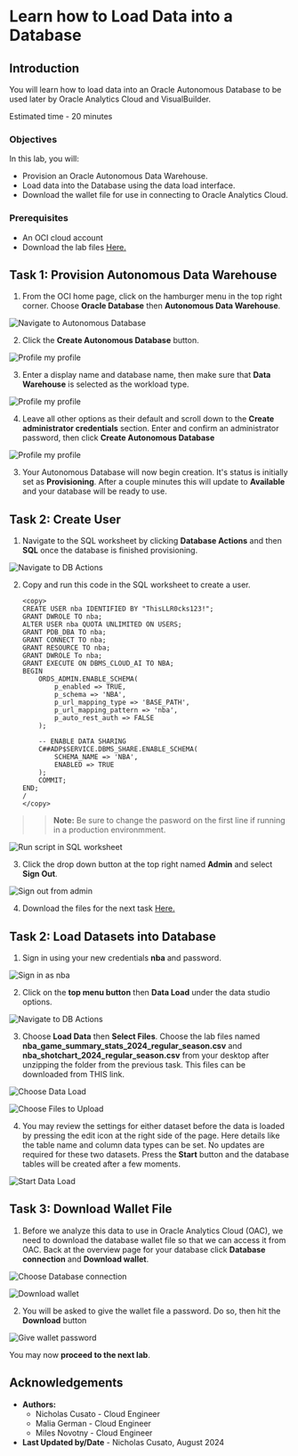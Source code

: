# Learn how to Load Data into a Database

## Introduction

You will learn how to load data into an Oracle Autonomous Database to be used later by Oracle Analytics Cloud and VisualBuilder.

Estimated time - 20 minutes

### Objectives

In this lab, you will:
* Provision an Oracle Autonomous Data Warehouse.
* Load data into the Database using the data load interface.
* Download the wallet file for use in connecting to Oracle Analytics Cloud.

### Prerequisites

* An OCI cloud account
* Download the lab files [Here.](https://c4u04.objectstorage.us-ashburn-1.oci.customer-oci.com/p/EcTjWk2IuZPZeNnD_fYMcgUhdNDIDA6rt9gaFj_WZMiL7VvxPBNMY60837hu5hga/n/c4u04/b/livelabsfiles/o/ai-ml-library/NBA_LL.zip)

## Task 1: Provision Autonomous Data Warehouse

1. From the OCI home page, click on the hamburger menu in the top right corner. Choose **Oracle Database** then **Autonomous Data Warehouse**.

![Navigate to Autonomous Database](https://oracle-livelabs.github.io/common/images/console/database-adw.png " ")

2. Click the **Create Autonomous Database** button.

![Profile my profile](images/create-adb-1.png "Create ADB 1")

3. Enter a display name and database name, then make sure that **Data Warehouse** is selected as the workload type.

![Profile my profile](images/create-adb-2.png "Create ADB 2")

4. Leave all other options as their default and scroll down to the **Create administrator credentials** section. Enter and confirm an administrator password, then click **Create Autonomous Database**

![Profile my profile](images/create-adb-3.png "Create ADB 3")

3. Your Autonomous Database will now begin creation. It's status is initially set as **Provisioning**. After a couple minutes this will update to **Available** and your database will be ready to use.

## Task 2: Create User

1. Navigate to the SQL worksheet by clicking **Database Actions** and then **SQL** once the database is finished provisioning.

![Navigate to DB Actions](images/sql-worksheet.png "DB Actions")

2. Copy and run this code in the SQL worksheet to create a user.

	```
	<copy>
	CREATE USER nba IDENTIFIED BY "ThisLLR0cks123!";
	GRANT DWROLE TO nba;
	ALTER USER nba QUOTA UNLIMITED ON USERS;
	GRANT PDB_DBA TO nba;
	GRANT CONNECT TO nba;
	GRANT RESOURCE TO nba;
	GRANT DWROLE To nba;
	GRANT EXECUTE ON DBMS_CLOUD_AI TO NBA;
	BEGIN
		ORDS_ADMIN.ENABLE_SCHEMA(
			p_enabled => TRUE,
			p_schema => 'NBA',
			p_url_mapping_type => 'BASE_PATH',
			p_url_mapping_pattern => 'nba',
			p_auto_rest_auth => FALSE
		);

		-- ENABLE DATA SHARING
		C##ADP$SERVICE.DBMS_SHARE.ENABLE_SCHEMA(
			SCHEMA_NAME => 'NBA',
			ENABLED => TRUE
		);
		COMMIT;
	END;
	/
	</copy>
	```
>>**Note:** Be sure to change the pasword on the first line if running in a production environmment.

![Run script in SQL worksheet](images/run-script.png "Run Script")

3. Click the drop down button at the top right named **Admin** and select **Sign Out**.

![Sign out from admin](images/sign-out-admin.png "Sign Out")

4. Download the files for the next task [Here.](https://c4u04.objectstorage.us-ashburn-1.oci.customer-oci.com/p/EcTjWk2IuZPZeNnD_fYMcgUhdNDIDA6rt9gaFj_WZMiL7VvxPBNMY60837hu5hga/n/c4u04/b/livelabsfiles/o/ai-ml-library/NBA_LL.zip)

## Task 2: Load Datasets into Database

1. Sign in using your new credentials **nba** and password.

![Sign in as nba](images/sign-in-nba.png "Sign In")

2. Click on the **top menu button** then **Data Load** under the data studio options.

![Navigate to DB Actions](images/data-load.png "DB Actions")

3. Choose **Load Data** then **Select Files**. Choose the lab files named **nba\_game\_summary\_stats\_2024\_regular\_season.csv** and **nba\_shotchart\_2024\_regular\_season.csv** from your desktop after unzipping the folder from the previous task. This files can be downloaded from THIS link.

![Choose Data Load](images/db-actions-dataload.png "Data Load")

![Choose Files to Upload](images/db-actions-dataload2.png "Choose Datasets")

4. You may review the settings for either dataset before the data is loaded by pressing the edit icon at the right side of the page. Here details like the table name and column data types can be set. No updates are required for these two datasets. Press the **Start** button and the database tables will be created after a few moments.

![Start Data Load](images/db-actions-dataload3.png "Start Data Load")

## Task 3: Download Wallet File

1. Before we analyze this data to use in Oracle Analytics Cloud (OAC), we need to download the database wallet file so that we can access it from OAC. Back at the overview page for your database click **Database connection** and **Download wallet**.

![Choose Database connection](images/adb-connection.png "Choose Database connection")

![Download wallet](images/abd-connection2.png "Download wallet")

2. You will be asked to give the wallet file a password. Do so, then hit the **Download** button

![Give wallet password](images/adb-connection3.png "Give wallet password")

You may now **proceed to the next lab**.

## Acknowledgements

* **Authors:**
	* Nicholas Cusato - Cloud Engineer
	* Malia German - Cloud Engineer
	* Miles Novotny - Cloud Engineer
* **Last Updated by/Date** - Nicholas Cusato, August 2024
